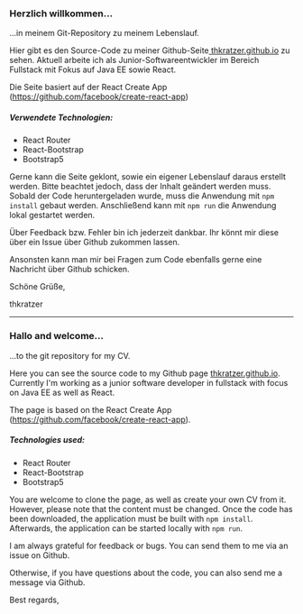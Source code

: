  ### Herzlich willkommen... 
 ...in meinem Git-Repository zu meinem Lebenslauf.

Hier gibt es den Source-Code zu meiner Github-Seite[ thkratzer.github.io](http://thkratzer.github.io " thkratzer.github.io") zu sehen. Aktuell arbeite ich als Junior-Softwareentwickler im Bereich Fullstack mit Fokus auf Java EE sowie React.

Die Seite basiert auf der React Create App (https://github.com/facebook/create-react-app)

#####  Verwendete Technologien:

- React Router
- React-Bootstrap
- Bootstrap5

Gerne kann die Seite geklont, sowie ein eigener Lebenslauf daraus erstellt werden. Bitte beachtet jedoch, dass der Inhalt geändert werden muss.
Sobald der Code heruntergeladen wurde, muss die Anwendung mit `npm install` gebaut werden. Anschließend kann mit `npm run` die Anwendung lokal gestartet werden.

Über Feedback bzw. Fehler bin ich jederzeit dankbar. Ihr könnt mir diese über ein Issue über Github zukommen lassen.

Ansonsten kann man mir bei Fragen zum Code ebenfalls gerne eine Nachricht über Github schicken.

Schöne Grüße,

thkratzer


------------

### Hallo and welcome...

...to the git repository for my CV.

Here you can see the source code to my Github page [thkratzer.github.io](http://thkratzer.github.io "thkratzer.github.io"). Currently I'm working as a junior software developer in fullstack with focus on Java EE as well as React.

The page is based on the React Create App (https://github.com/facebook/create-react-app).
#####  Technologies used:

- React Router
- React-Bootstrap
- Bootstrap5

You are welcome to clone the page, as well as create your own CV from it. However, please note that the content must be changed.
Once the code has been downloaded, the application must be built with `npm install`. Afterwards, the application can be started locally with `npm run`.

I am always grateful for feedback or bugs. You can send them to me via an issue on Github.

Otherwise, if you have questions about the code, you can also send me a message via Github.

Best regards,

